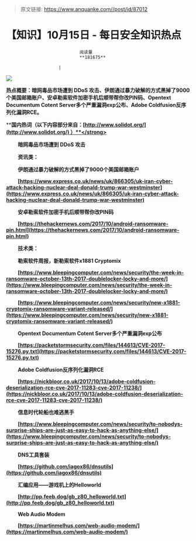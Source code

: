 > 原文链接: https://www.anquanke.com//post/id/87012 


# 【知识】10月15日 - 每日安全知识热点


                                阅读量   
                                **181675**
                            
                        |
                        
                                                                                    



[![](https://p4.ssl.qhimg.com/t01372b4b4de277af4a.png)](https://p4.ssl.qhimg.com/t01372b4b4de277af4a.png)

**热点概要：暗网毒品市场遭到 DDoS 攻击、伊朗通过暴力破解的方式黑掉了9000个美国邮箱账户、安卓勒索软件加密手机后顺带帮你改PIN码、Opentext Documentum Cotent Server多个严重漏洞exp公布、Adobe Coldfusion反序列化漏洞RCE。**





**<strong style="text-indent: 32px;">国内热词（以下内容部分来自：[http://www.solidot.org/](http://www.solidot.org/) ）**</strong>











暗网毒品市场遭到 DDoS 攻击









**资讯类：**















伊朗通过暴力破解的方式黑掉了9000个美国邮箱账户

[https://www.express.co.uk/news/uk/866305/uk-iran-cyber-attack-hacking-nuclear-deal-donald-trump-war-westminster](https://www.express.co.uk/news/uk/866305/uk-iran-cyber-attack-hacking-nuclear-deal-donald-trump-war-westminster)



安卓勒索软件加密手机后顺带帮你改PIN码

[https://thehackernews.com/2017/10/android-ransomware-pin.html](https://thehackernews.com/2017/10/android-ransomware-pin.html)







**技术类：**

















勒索软件周报，新勒索软件x1881 Cryptomix

[https://www.bleepingcomputer.com/news/security/the-week-in-ransomware-october-13th-2017-doublelocker-locky-and-more/](https://www.bleepingcomputer.com/news/security/the-week-in-ransomware-october-13th-2017-doublelocker-locky-and-more/)

[https://www.bleepingcomputer.com/news/security/new-x1881-cryptomix-ransomware-variant-released/](https://www.bleepingcomputer.com/news/security/new-x1881-cryptomix-ransomware-variant-released/)



Opentext Documentum Cotent Server多个严重漏洞exp公布

[https://packetstormsecurity.com/files/144613/CVE-2017-15276.py.txt](https://packetstormsecurity.com/files/144613/CVE-2017-15276.py.txt)



Adobe Coldfusion反序列化漏洞RCE

[https://nickbloor.co.uk/2017/10/13/adobe-coldfusion-deserialization-rce-cve-2017-11283-cve-2017-11238/](https://nickbloor.co.uk/2017/10/13/adobe-coldfusion-deserialization-rce-cve-2017-11283-cve-2017-11238/)



信息时代轮船也难逃黑手

[https://www.bleepingcomputer.com/news/security/to-nobodys-surprise-ships-are-just-as-easy-to-hack-as-anything-else/](https://www.bleepingcomputer.com/news/security/to-nobodys-surprise-ships-are-just-as-easy-to-hack-as-anything-else/)



DNS工具套装

[https://github.com/iagox86/dnsutils](https://github.com/iagox86/dnsutils)



汇编应用——游戏机上的Helloworld

[http://pp.feeb.dog/gb_z80_helloworld.txt](http://pp.feeb.dog/gb_z80_helloworld.txt)



Web Audio Modem

[https://martinmelhus.com/web-audio-modem/](https://martinmelhus.com/web-audio-modem/)
